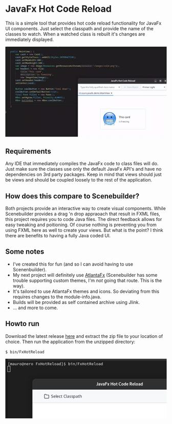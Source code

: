# JavaFx Hot Code Reload
This is a simple tool that provides hot code reload functionality for JavaFx UI components. Just select the classpath and provide the name of the classes to watch. When a watched class is rebuilt it's changes are immediately displayed.

![Demo time](demotime.gif)

## Requirements
Any IDE that immediately compiles the JavaFx code to class files will do. Just make sure the classes use only the default JavaFx API's and have no dependencies on 3rd party packages. Keep in mind that views should just be views and 
should be coupled loosely to the rest of the application.  

## How does this compare to Scenebuilder?
Both projects provide an interactive way to create visual components. While Scenebuilder provides a drag 'n drop appraoach that result in FXML files, this project requires you to code Java files. The direct feedback allows for easy 
tweaking and poitioning. Of course nothing is preventing you from using FXML here as well to create your views. But what is the point? I think there are benefits to having a fully Java coded UI.

## Some notes
- I've created this for fun (and so I can avoid having to use Scenenbuilder).
- My next project will definitely use [AtlantaFx](https://github.com/mkpaz/atlantafx) (Scenebuilder has some trouble supporting custom themes, I'm _not_ going that route. This is the way).
- It's tailored to use AtlantaFx themes and icons. So deviating from this requires changes to the module-info.java.
- Builds will be provided as self contained archive using Jlink.
- ... and more to come.

## Howto run
Download the latest release [here](https://github.com/mfdewit/javafx-hot-reload/releases) and extract the zip file to your location of choice. 
Then run the application from the unzipped directory:

`$ bin/FxHotReload`

![run it](run-it.png)
